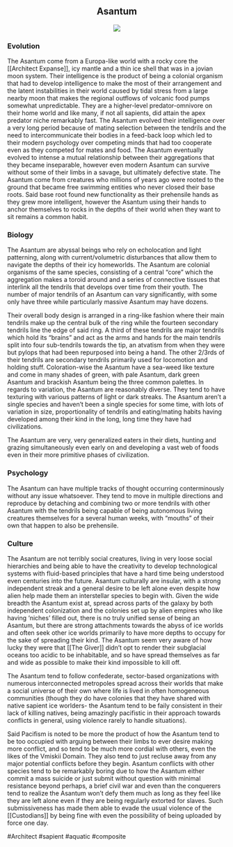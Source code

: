 
<h2 align="center">Asantum
</h2>
<p align="center">
<img src="https://github.com/Insculpo/Sandbox_Galaxy/blob/Galactic/Stellar_Abyss_Setting_Bible/Photo_Directory/Asantum.png">
</p>

### Evolution

The Asantum come from a Europa-like world with a rocky core the [[Architect Expanse]], icy mantle and a thin ice shell that was in a jovian moon system.  Their intelligence is the product of being a colonial organism that had to develop intelligence to make the most of their arrangement and the latent instabilities in their world caused by tidal stress from a large nearby moon that makes the regional outflows of volcanic food pumps somewhat unpredictable.  They are a higher-level predator-omnivore on their home world and like many, if not all sapients, did attain the apex predator niche remarkably fast.  The Asantum evolved their intelligence over a very long period because of mating selection between the tendrils and the need to intercommunicate their bodies in a feed-back loop which led to their modern psychology over competing minds that had too cooperate even as they competed for mates and food.  The Asantum eventually evolved to intense a mutual relationship between their aggregations that they became inseparable, however even modern Asantum can survive without some of their limbs in a savage, but ultimately defective state.  The Asantum come from creatures who millions of years ago were rooted to the ground that became free swimming entities who never closed their base roots.  Said base root found new functionality as their prehensile hands as they grew more intelligent, however the Asantum using their hands to anchor themselves to rocks in the depths of their world when they want to sit remains a common habit.

### Biology

The Asantum are abyssal beings who rely on echolocation and light patterning, along with current/volumetric disturbances that allow them to navigate the depths of their icy homeworlds.  The Asantum are colonial organisms of the same species, consisting of a central “core” which the aggregation makes a toroid around and a series of connective tissues that interlink all the tendrils that develops over time from their youth. The number of major tendrils of an Asantum can vary significantly, with some only have three while particularly massive Asantum may have dozens.

Their overall body design is arranged in a ring-like fashion where their main tendrils make up the central bulk of the ring while the fourteen secondary tendrils line the edge of said ring.  A third of these tendrils are major tendrils which hold its “brains” and act as the arms and hands for the main tendrils split into four sub-tendrils towards the tip, an atvatism from when they were but pylops that had been repurposed into being a hand.  The other 2/3rds of their tendrils are secondary tendrils primarily used for locomotion and holding stuff.  Coloration-wise the Asantum have a sea-weed like texture and come in many shades of green, with pale Asantum, dark green Asantum and brackish Asantum being the three common palettes.  In regards to variation, the Asantum are reasonably diverse.  They tend to have texturing with various patterns of light or dark streaks.  The Asantum aren’t a single species and haven’t been a single species for some time, with lots of variation in size, proportionality of tendrils and eating/mating habits having developed among their kind in the long, long time they have had civilizations.

The Asantum are very, very generalized eaters in their diets, hunting and grazing simultaneously even early on and developing a vast web of foods even in their more primitive phases of civilization.

### Psychology

The Asantum can have multiple tracks of thought occurring conterminously without any issue whatsoever. They tend to move in multiple directions and reproduce by detaching and combining two or more tendrils with other Asantum with the tendrils being capable of being autonomous living creatures themselves for a several human weeks, with “mouths” of their own that happen to also be prehensile.


### Culture

The Asantum are not terribly social creatures, living in very loose social hierarchies and being able to have the creativity to develop technological systems with fluid-based principles that have a hard time being understood even centuries into the future.  Asantum culturally are insular, with a strong independent streak and a general desire to be left alone even despite how alien help made them an interstellar species to begin with.  Given the wide breadth the Asantum exist at, spread across parts of the galaxy by both independent colonization and the colonies set up by alien empires who like having ‘niches’ filled out, there is no truly unified sense of being an Asantum, but there are strong attachments towards the abyss of ice worlds and often seek other ice worlds primarily to have more depths to occupy for the sake of spreading their kind.  The Asantum seem very aware of how lucky they were that [[The Giver]] didn’t opt to render their subglacial oceans too acidic to be inhabitable, and so have spread themselves as far and wide as possible to make their kind impossible to kill off.  

The Asantum tend to follow confederate, sector-based organizations with numerous interconnected metropoles spread across their worlds that make a social universe of their own where life is lived in often homogeneous communities (though they do have colonies that they have shared with native sapient ice worlders- the Asantum tend to be faily consistent in their lack of killing natives, being amazingly pacifistic in their approach towards conflicts in general, using violence rarely to handle situations).

Said Pacifism is noted to be more the product of how the Asantum tend to be too occupied with arguing between their limbs to ever desire making more conflict, and so tend to be much more cordial with others, even the likes of the Vmiskii Domain.  They also tend to just recluse away from any major potential conflicts before they begin.  Asantum conflicts with other species tend to be remarkably boring due to how the Asantum either commit a mass suicide or just submit without question with minimal resistance beyond perhaps, a brief civil war and even than the conquerers tend to realize the Asantum won’t defy them much as long as they feel like they are left alone even if they are being regularly extorted for slaves.  Such submissiveness has made them able to evade the usual violence of the [[Custodians]] by being fine with even the possibility of being uploaded by force one day.  

#Architect 
#sapient 
#aquatic 
#composite
